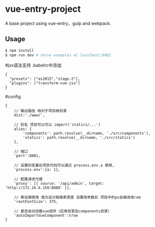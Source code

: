 # vue-entry-project
A base project using vue-entry、gulp and webpack.

## Usage

```bash
$ npm install
$ npm run dev # serve examples at localhost:8082
```

#jsx语法支持
.babelrc中添加
```
{
  "presets": ["es2015","stage-2"],
  "plugins": ["transform-vue-jsx"]
}
```

#config
```
{
    // 输出路径 相对于项目根目录
    dist:'./www/', 

    // 别名 项目可以可以 import('statics/...')
    alias: {  
        'components': path.resolve(__dirname, './src/components'),
        'statics': path.resolve(__dirname, './src/statics')
    },
    
    // 端口
    'port':8081, 
    
    // 设置的变量在项目代码可以通过 process.env.a 使用,
    'process.env':{a: 1},  
    
    // 配置请求代理
    'proxy': [{ source: '/api/admin', target: 'http://172.16.6.150:8888' }],
    
    // 移动端使用 值为设计稿像素宽度 设置改参数后 项目中的px会编译成rem
    'rootFontSize': 375,
    
    // 是否自动加载vue组件（应用目录及components目录）
    'autoImportVueComponent':true
}
```
